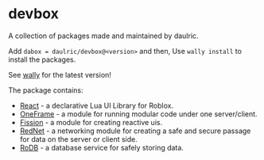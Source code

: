 # devbox

A collection of packages made and maintained by daulric.

Add `dabox = daulric/devbox@<version>` and then,
Use `wally install` to install the packages.

See [wally](https://wally.run/package/daulric/devbox) for the latest version!

The package contains:
- [React](react/) - a declarative Lua UI Library for Roblox.
- [OneFrame](oneframe/) - a module for running modular code under one server/client.
- [Fission](fission/) - a module for creating reactive uis.
- [RedNet](rednet/) - a networking module for creating a safe and secure passage for data on the server or client side.
- [RoDB](rodb/) - a database service for safely storing data.